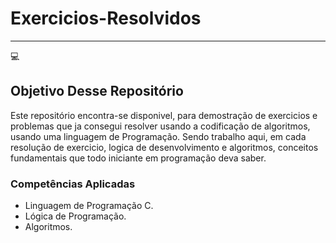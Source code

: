 # Exercicios-Resolvidos
  ***
 :computer:
 ## Objetivo Desse Repositório
 Este repositório encontra-se disponivel, para demostração de exercicios e problemas que ja consegui resolver usando a codificação de algoritmos, usando uma linguagem de Programação.
 Sendo trabalho aqui, em cada resolução de exercicio, logica de desenvolvimento e algoritmos, conceitos fundamentais que todo iniciante em programação deva saber.
### Competências Aplicadas 
 * Linguagem de Programação C.
 * Lógica de Programação.
 * Algoritmos.
